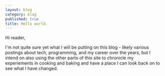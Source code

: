 ```yaml
---
layout: blog
category: blog
published: true
title: Hello world.
---
```


Hi reader,

I'm not quite sure yet what I will be putting on this blog - likely various postings about tech, programming, and my career over the years, but I intend on also using the other parts of this site to chronicle my experiements in cooking and baking and have a place I can look back on to see what I have changed.
